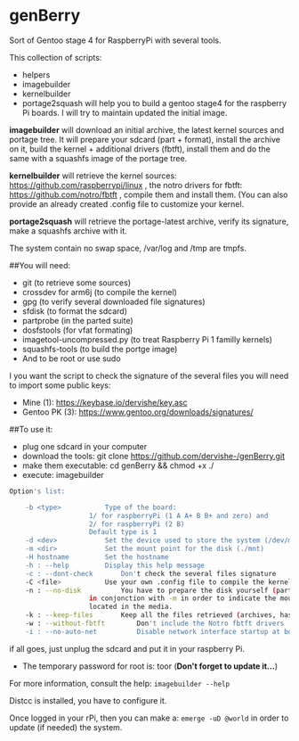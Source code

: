 # genBerry
Sort of Gentoo stage 4 for RaspberryPi with several tools.

This collection of scripts:
* helpers
* imagebuilder
* kernelbuilder
* portage2squash
will help you to build a gentoo stage4 for the raspberry Pi boards. I will try to maintain
updated the initial image.

**imagebuilder** will download an initial archive, the latest kernel sources and portage tree.
It will prepare your sdcard (part + format), install the archive on it, build the kernel + 
additional drivers (fbtft), install them and do the same with a squashfs image of the portage tree.

**kernelbuilder** will retrieve the kernel sources: https://github.com/raspberrypi/linux , the notro drivers
for fbtft: https://github.com/notro/fbtft , compile them and install them. (You can also provide an already 
created .config file to customize your kernel.

**portage2squash** will retrieve the portage-latest archive, verify its signature, make a squashfs archive with it.

The system contain no swap space, /var/log and /tmp are tmpfs.

##You will need:
* git (to retrieve some sources)
* crossdev for arm6j (to compile the kernel)
* gpg (to verify several downloaded file signatures)
* sfdisk (to format the sdcard)
* partprobe (in the parted suite)
* dosfstools (for vfat formating)
* imagetool-uncompressed.py (to treat Raspberry Pi 1 familly kernels)
* squashfs-tools (to build the portge image)
* And to be root or use sudo

I you want the script to check the signature of the several files you will need to import some public keys:
* Mine (1): https://keybase.io/dervishe/key.asc
* Gentoo PK (3): https://www.gentoo.org/downloads/signatures/


##To use it:

* plug one sdcard in your computer
* download the tools: git clone https://github.com/dervishe-/genBerry.git
* make them executable: cd genBerry && chmod +x ./
* execute: imagebuilder <options>
```bash
Option's list:

	-b <type>			Type of the board: 
					1/ for raspberryPi (1 A A+ B B+ and zero) and 
					2/ for raspberryPi (2 B)
					Default type is 1
	-d <dev>			Set the device used to store the system (/dev/mmcblk0)
	-m <dir>			Set the mount point for the disk (./mnt)
	-H hostname			Set the hostname
	-h : --help			Display this help message
	-c : --dont-check		Don't check the several files signature
	-C <file>			Use your own .config file to compile the kernel. Here, you MUST use absolute path to the file
	-n : --no-disk			You have to prepare the disk yourself (partitionning, formating and mounting) and you MUST use this option
					in conjonction with -m in order to indicate the mount point. In this case, it is necessary to adjust the /etc/fstab
					located in the media.
	-k : --keep-files		Keep all the files retrieved (archives, hash, signature, etc)
	-w : --without-fbtft		Don't include the Notro fbtft drivers
	-i : --no-auto-net			Disable network interface startup at boot time (for the raspberry without network interface like zero)
```


if all goes, just unplug the sdcard and put it in your raspberry Pi.

* The temporary password for root is: toor  (**Don't forget to update it...**)

For more information, consult the help: `imagebuilder --help`

Distcc is installed, you have to configure it. 

Once logged in your rPi, then you can make a: `emerge -uD @world` in order to update (if needed) the system.
